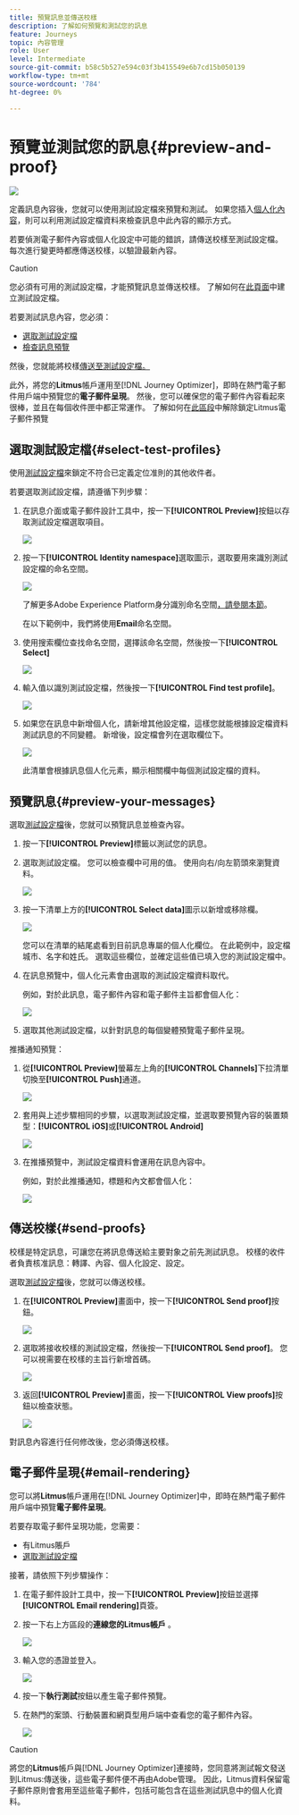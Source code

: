 ```yaml
---
title: 預覽訊息並傳送校樣
description: 了解如何預覽和測試您的訊息
feature: Journeys
topic: 內容管理
role: User
level: Intermediate
source-git-commit: b58c5b527e594c03f3b415549e6b7cd15b050139
workflow-type: tm+mt
source-wordcount: '784'
ht-degree: 0%

---
```


# 預覽並測試您的訊息{#preview-and-proof}

![](assets/do-not-localize/badge.png)

定義訊息內容後，您就可以使用測試設定檔來預覽和測試。 如果您插入[個人化內容](personalization/personalize.md)，則可以利用測試設定檔資料來檢查訊息中此內容的顯示方式。

若要偵測電子郵件內容或個人化設定中可能的錯誤，請傳送校樣至測試設定檔。 每次進行變更時都應傳送校樣，以驗證最新內容。

>[!CAUTION]
>
>您必須有可用的測試設定檔，才能預覽訊息並傳送校樣。 了解如何在[此頁面](building-journeys/creating-test-profiles.md)中建立測試設定檔。

若要測試訊息內容，您必須：

* [選取測試設定檔](#select-test-profiles)
* [檢查訊息預覽](#preview-your-messages)

然後，您就能將校樣[傳送至測試設定檔。](#send-proofs)

此外，將您的&#x200B;**Litmus**&#x200B;帳戶運用至[!DNL Journey Optimizer]，即時在熱門電子郵件用戶端中預覽您的&#x200B;**電子郵件呈現**。 然後，您可以確保您的電子郵件內容看起來很棒，並且在每個收件匣中都正常運作。 了解如何在[此區段](#email-rendering)中解除鎖定Litmus電子郵件預覽

## 選取測試設定檔{#select-test-profiles}

使用[測試設定檔](building-journeys/creating-test-profiles.md)來鎖定不符合已定義定位准則的其他收件者。

若要選取測試設定檔，請遵循下列步驟：

1. 在訊息介面或電子郵件設計工具中，按一下&#x200B;**[!UICONTROL Preview]**&#x200B;按鈕以存取測試設定檔選取項目。

   ![](assets/email-preview-button.png)

1. 按一下&#x200B;**[!UICONTROL Identity namespace]**&#x200B;選取圖示，選取要用來識別測試設定檔的命名空間。

   ![](assets/previewselect-namespace.png)

   了解更多Adobe Experience Platform身分識別命名空間[，請參閱本節](https://experienceleague.adobe.com/docs/experience-platform/identity/namespaces.html?lang=en#getting-started)。

   在以下範例中，我們將使用&#x200B;**Email**&#x200B;命名空間。

1. 使用搜索欄位查找命名空間，選擇該命名空間，然後按一下&#x200B;**[!UICONTROL Select]**

   ![](assets/preview-email-namespace.png)

1. 輸入值以識別測試設定檔，然後按一下&#x200B;**[!UICONTROL Find test profile]**。

   ![](assets/preview-identity-value.png)

1. 如果您在訊息中新增個人化，請新增其他設定檔，這樣您就能根據設定檔資料測試訊息的不同變體。 新增後，設定檔會列在選取欄位下。

   ![](assets/preview-profile-list.png)

   此清單會根據訊息個人化元素，顯示相關欄中每個測試設定檔的資料。

## 預覽訊息{#preview-your-messages}

選取[測試設定檔](#select-test-profiles)後，您就可以預覽訊息並檢查內容。

1. 按一下&#x200B;**[!UICONTROL Preview]**&#x200B;標籤以測試您的訊息。

1. 選取測試設定檔。 您可以檢查欄中可用的值。 使用向右/向左箭頭來瀏覽資料。

   ![](assets/preview-tab-select-profile.png)

1. 按一下清單上方的&#x200B;**[!UICONTROL Select data]**&#x200B;圖示以新增或移除欄。

   ![](assets/preview-select-data.png)

   您可以在清單的結尾處看到目前訊息專屬的個人化欄位。 在此範例中，設定檔城市、名字和姓氏。 選取這些欄位，並確定這些值已填入您的測試設定檔中。

1. 在訊息預覽中，個人化元素會由選取的測試設定檔資料取代。

   例如，對於此訊息，電子郵件內容和電子郵件主旨都會個人化：

   ![](assets/preview-test-profile.png)

1. 選取其他測試設定檔，以針對訊息的每個變體預覽電子郵件呈現。

推播通知預覽：

1. 從&#x200B;**[!UICONTROL Preview]**&#x200B;螢幕左上角的&#x200B;**[!UICONTROL Channels]**&#x200B;下拉清單切換至&#x200B;**[!UICONTROL Push]**&#x200B;通道。

   ![](assets/preview-select-channel.png)

1. 套用與上述步驟相同的步驟，以選取測試設定檔，並選取要預覽內容的裝置類型：**[!UICONTROL iOS]**&#x200B;或&#x200B;**[!UICONTROL Android]**

   ![](assets/preview-iOS.png)

1. 在推播預覽中，測試設定檔資料會運用在訊息內容中。

   例如，對於此推播通知，標題和內文都會個人化：

   ![](assets/preview-android.png)

## 傳送校樣{#send-proofs}

校樣是特定訊息，可讓您在將訊息傳送給主要對象之前先測試訊息。 校樣的收件者負責核准訊息：轉譯、內容、個人化設定、設定。

選取[測試設定檔](#select-test-profiles)後，您就可以傳送校樣。

1. 在&#x200B;**[!UICONTROL Preview]**&#x200B;畫面中，按一下&#x200B;**[!UICONTROL Send proof]**&#x200B;按鈕。

   ![](assets/send-proof-button.png)

1. 選取將接收校樣的測試設定檔，然後按一下&#x200B;**[!UICONTROL Send proof]**。 您可以視需要在校樣的主旨行新增首碼。

   ![](assets/send-proof-select.png)

1. 返回&#x200B;**[!UICONTROL Preview]**&#x200B;畫面，按一下&#x200B;**[!UICONTROL View proofs]**&#x200B;按鈕以檢查狀態。

   ![](assets/send-proof-view.png)

對訊息內容進行任何修改後，您必須傳送校樣。

## 電子郵件呈現{#email-rendering}

您可以將&#x200B;**Litmus**&#x200B;帳戶運用在[!DNL Journey Optimizer]中，即時在熱門電子郵件用戶端中預覽&#x200B;**電子郵件呈現**。

若要存取電子郵件呈現功能，您需要：

* 有Litmus賬戶
* [選取測試設定檔](#select-test-profiles)

接著，請依照下列步驟操作：

1. 在電子郵件設計工具中，按一下&#x200B;**[!UICONTROL Preview]**&#x200B;按鈕並選擇&#x200B;**[!UICONTROL Email rendering]**&#x200B;頁簽。

1. 按一下右上方區段的&#x200B;**連線您的Litmus帳戶** 。

   ![](assets/email-rendering-litmus.png)

1. 輸入您的憑證並登入。

   ![](assets/email-rendering-credentials.png)

1. 按一下&#x200B;**執行測試**&#x200B;按鈕以產生電子郵件預覽。

1. 在熱門的案頭、行動裝置和網頁型用戶端中查看您的電子郵件內容。

   ![](assets/email-rendering-previews.png)

>[!CAUTION]
>
>將您的&#x200B;**Litmus**&#x200B;帳戶與[!DNL Journey Optimizer]連接時，您同意將測試報文發送到Litmus:傳送後，這些電子郵件便不再由Adobe管理。 因此，Litmus資料保留電子郵件原則會套用至這些電子郵件，包括可能包含在這些測試訊息中的個人化資料。

